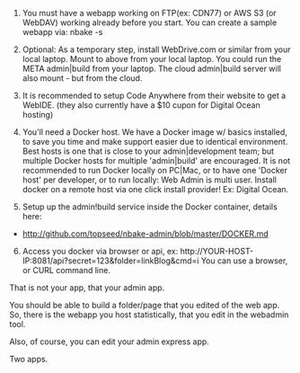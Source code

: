 
1. You must have a webapp working on FTP(ex: CDN77) or AWS S3 (or WebDAV) working already before you start. You can create a sample webapp via: nbake -s

2. Optional: As a temporary step, install WebDrive.com or similar from your local laptop. Mount to above from your local laptop. You could run the META admin|build from your laptop. The cloud admin|build server will also mount - but from the cloud.

3. It is recommended to setup Code Anywhere from their website to get a WebIDE. (they also currently have a $10 cupon for Digital Ocean hosting)

4. You'll need a Docker host. We have a Docker image w/ basics installed, to save you time and make support easier due to identical environment. Best hosts is one that is close to your admin|development team; but multiple Docker hosts for multiple 'admin|build' are encouraged.
It is not recommended to run Docker locally on PC|Mac, or to have one 'Docker host' per developer, or to run locally: Web Admin is multi user.
Install docker on a remote host via one click install provider! Ex: Digital Ocean.

5. Setup up the admin!build service inside the Docker container, details here:
- http://github.com/topseed/nbake-admin/blob/master/DOCKER.md

6. Access you docker via browser or api, ex:
http://YOUR-HOST-IP:8081/api?secret=123&folder=linkBlog&cmd=i
You can use a browser, or CURL command line.


That is not your app, that your admin app.

You should be able to build a folder/page that you edited of the web app.
So, there is the webapp you host statistically, that you edit in the webadmin tool.

Also, of course, you can edit your admin express app.

Two apps.

